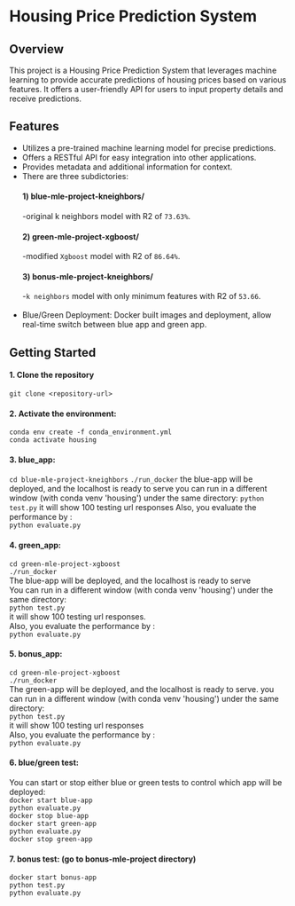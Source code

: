 # Housing Price Prediction System

## Overview
This project is a Housing Price Prediction System that leverages machine learning to provide accurate predictions of housing prices based on various features. It offers a user-friendly API for users to input property details and receive predictions.

## Features
- Utilizes a pre-trained machine learning model for precise predictions.
- Offers a RESTful API for easy integration into other applications.
- Provides metadata and additional information for context.
- There are three subdictories: 
     #### 1) blue-mle-project-kneighbors/ <br>
     -original k neighbors model with R2 of `73.63%`.
     #### 2) green-mle-project-xgboost/ <br>
     -modified `Xgboost` model with R2 of `86.64%`.
     #### 3) bonus-mle-project-kneighbors/ <br>
     -`k neighbors` model with only minimum features with R2 of `53.66`. <br>  <br>
- Blue/Green Deployment: Docker built images and deployment, allow real-time switch between blue app and green app.

## Getting Started
#### 1. Clone the repository
   `git clone <repository-url>`
#### 2. Activate the environment:
`conda env create -f conda_environment.yml` <br>
`conda activate housing`<br>

#### 3. blue_app: 
`cd blue-mle-project-kneighbors`
`./run_docker`
the blue-app will be deployed, and the localhost is ready to serve
you can run in a different window (with conda venv 'housing') under the same directory:
`python test.py`
it will show 100 testing url responses
Also, you evaluate the performance by :<br>
`python evaluate.py` 

#### 4. green_app: 
`cd green-mle-project-xgboost` <br>
`./run_docker` <br>
The blue-app will be deployed, and the localhost is ready to serve <br>
You can run in a different window (with conda venv 'housing') under the same directory: <br>
`python test.py` <br>
it will show 100 testing url responses. <br>
Also, you evaluate the performance by : <br>
`python evaluate.py` <br>
#### 5. bonus_app: 
`cd green-mle-project-xgboost` <br>
`./run_docker` <br>
The green-app will be deployed, and the localhost is ready to serve.
you can run in a different window (with conda venv 'housing') under the same directory: <br>
`python test.py` <br>
it will show 100 testing url responses <br>
Also, you evaluate the performance by :<br>
`python evaluate.py` 

#### 6. blue/green test:
You can start or stop either blue or green tests to control which app will be deployed: <br>
`docker start blue-app` <br>
`python evaluate.py` <br>
`docker stop blue-app` <br>
`docker start green-app` <br>
`python evaluate.py` <br>
`docker stop green-app` <br>

#### 7. bonus test: (go to bonus-mle-project directory)
`docker start bonus-app` <br>
`python test.py` <br>
`python evaluate.py` <br>



